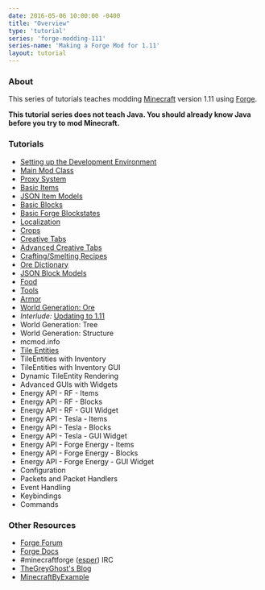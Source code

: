 ```yaml
---
date: 2016-05-06 10:00:00 -0400
title: "Overview"
type: 'tutorial'
series: 'forge-modding-111'
series-name: 'Making a Forge Mod for 1.11'
layout: tutorial
---
```


### About
This series of tutorials teaches modding [Minecraft](https://minecraft.net) version 1.11 using [Forge](http://minecraftforge.net).

**This tutorial series does not teach Java. You should already know Java before you try to mod Minecraft.**

### Tutorials
- [Setting up the Development Environment](/tutorials/forge-modding-111/workspace-setup/)
- [Main Mod Class](/tutorials/forge-modding-111/main-mod-class/)
- [Proxy System](/tutorials/forge-modding-111/proxy-system/)
- [Basic Items](/tutorials/forge-modding-111/basic-items/)
- [JSON Item Models](/tutorials/forge-modding-111/json-item-models/)
- [Basic Blocks](/tutorials/forge-modding-111/basic-blocks/)
- [Basic Forge Blockstates](/tutorials/forge-modding-111/basic-forge-blockstates/)
- [Localization](/tutorials/forge-modding-111/localization/)
- [Crops](/tutorials/forge-modding-111/crops/)
- [Creative Tabs](/tutorials/forge-modding-111/creative-tabs/)
- [Advanced Creative Tabs](/tutorials/forge-modding-111/advanced-creative-tabs/)
- [Crafting/Smelting Recipes](/tutorials/forge-modding-111/crafting-smelting-recipes/)
- [Ore Dictionary](/tutorials/forge-modding-111/ore-dictionary/)
- [JSON Block Models](/tutorials/forge-modding-111/json-block-models/)
- [Food](/tutorials/forge-modding-111/food/)
- [Tools](/tutorials/forge-modding-111/tools/)
- [Armor](/tutorials/forge-modding-111/armor/)
- [World Generation: Ore](/tutorials/forge-modding-111/world-generation-ore/)
- _Interlude:_ [Updating to 1.11](/tutorials/forge-modding-111/updating-to-111/)
- World Generation: Tree
- World Generation: Structure
- mcmod.info
- [Tile Entities](/tutorials/forge-modding-111/tile-entities/)
- TileEntities with Inventory
- TileEntities with Inventory GUI
- Dynamic TileEntity Rendering
- Advanced GUIs with Widgets
- Energy API - RF - Items
- Energy API - RF - Blocks
- Energy API - RF - GUI Widget
- Energy API - Tesla - Items
- Energy API - Tesla - Blocks
- Energy API - Tesla - GUI Widget
- Energy API - Forge Energy - Items
- Energy API - Forge Energy - Blocks
- Energy API - Forge Energy - GUI Widget
- Configuration
- Packets and Packet Handlers
- Event Handling
- Keybindings
- Commands

### Other Resources
- [Forge Forum](http://minecraftforge.net/)
- [Forge Docs](https://mcforge.readthedocs.io/en/latest/)
- #minecraftforge ([esper](https://esper.net)) IRC
- [TheGreyGhost's Blog](http://greyminecraftcoder.blogspot.com.au/p/list-of-topics.html)
- [MinecraftByExample](https://github.com/TheGreyGhost/MinecraftByExample)

